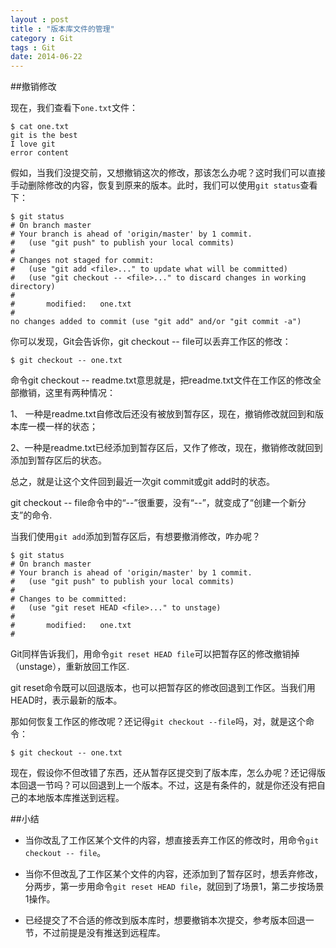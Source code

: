 ```yaml
---
layout : post
title : "版本库文件的管理"
category : Git
tags : Git
date: 2014-06-22
---
```

##撤销修改

现在，我们查看下`one.txt`文件：

	$ cat one.txt
	git is the best
	I love git
	error content

假如，当我们没提交前，又想撤销这次的修改，那该怎么办呢？这时我们可以直接手动删除修改的内容，恢复到原来的版本。此时，我们可以使用`git status`查看下：

<!--more-->

	$ git status
	# On branch master
	# Your branch is ahead of 'origin/master' by 1 commit.
	#   (use "git push" to publish your local commits)
	#
	# Changes not staged for commit:
	#   (use "git add <file>..." to update what will be committed)
	#   (use "git checkout -- <file>..." to discard changes in working directory)
	#
	#       modified:   one.txt
	#
	no changes added to commit (use "git add" and/or "git commit -a")



你可以发现，Git会告诉你，git checkout -- file可以丢弃工作区的修改：


	$ git checkout -- one.txt

命令git checkout -- readme.txt意思就是，把readme.txt文件在工作区的修改全部撤销，这里有两种情况：

1、 一种是readme.txt自修改后还没有被放到暂存区，现在，撤销修改就回到和版本库一模一样的状态；

2、一种是readme.txt已经添加到暂存区后，又作了修改，现在，撤销修改就回到添加到暂存区后的状态。

总之，就是让这个文件回到最近一次git commit或git add时的状态。

git checkout -- file命令中的“--”很重要，没有“--”，就变成了“创建一个新分支”的命令.

当我们使用`git add`添加到暂存区后，有想要撤消修改，咋办呢？

	$ git status
	# On branch master
	# Your branch is ahead of 'origin/master' by 1 commit.
	#   (use "git push" to publish your local commits)
	#
	# Changes to be committed:
	#   (use "git reset HEAD <file>..." to unstage)
	#
	#       modified:   one.txt
	#

Git同样告诉我们，用命令`git reset HEAD file`可以把暂存区的修改撤销掉（unstage），重新放回工作区.

git reset命令既可以回退版本，也可以把暂存区的修改回退到工作区。当我们用HEAD时，表示最新的版本。

那如何恢复工作区的修改呢？还记得`git checkout --file`吗，对，就是这个命令：

	$ git checkout -- one.txt

现在，假设你不但改错了东西，还从暂存区提交到了版本库，怎么办呢？还记得版本回退一节吗？可以回退到上一个版本。不过，这是有条件的，就是你还没有把自己的本地版本库推送到远程。

##小结

*   当你改乱了工作区某个文件的内容，想直接丢弃工作区的修改时，用命令`git checkout -- file`。

*   当你不但改乱了工作区某个文件的内容，还添加到了暂存区时，想丢弃修改，分两步，第一步用命令`git reset HEAD file`，就回到了场景1，第二步按场景1操作。

*   已经提交了不合适的修改到版本库时，想要撤销本次提交，参考版本回退一节，不过前提是没有推送到远程库。

	

